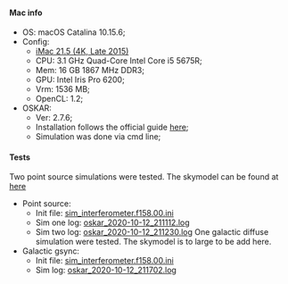 #### Mac info
* OS: macOS Catalina 10.15.6;
* Config:
    * [iMac 21.5 (4K, Late 2015)](https://everymac.com/systems/apple/imac/specs/imac-core-i5-3.1-21-inch-aluminum-retina-4k-late-2015-specs.html)
    * CPU: 3.1 GHz Quad-Core Intel Core i5 5675R;
    * Mem: 16 GB 1867 MHz DDR3;
    * GPU: Intel Iris Pro 6200;
    * Vrm: 1536 MB;
    * OpenCL: 1.2;
* OSKAR:
    * Ver: 2.7.6;
    * Installation follows the official guide [here](https://github.com/OxfordSKA/OSKAR/releases/tag/2.7.6);
    * Simulation was done via cmd line;

#### Tests
Two point source simulations were tested. The skymodel can be found at [here](https://github.com/ChenxiSSS/share/tree/main/OSKAR/skymodel)
* Point source:
    * Init file: [sim_interferometer.f158.00.ini](https://github.com/ChenxiSSS/share/blob/main/OSKAR/iMac21.5/point-source/sim_interferometer.f158.00.ini)
    * Sim one log: [oskar_2020-10-12_211112.log](https://github.com/ChenxiSSS/share/blob/main/OSKAR/iMac21.5/point-source/oskar_2020-10-12_211112.log)
    * Sim two log: [oskar_2020-10-12_211230.log](https://github.com/ChenxiSSS/share/blob/main/OSKAR/iMac21.5/point-source/oskar_2020-10-12_211230.log)
One galactic diffuse simulation were tested. The skymodel is to large to be add here.
* Galactic gsync:
    * Init file: [sim_interferometer.f158.00.ini](https://github.com/ChenxiSSS/share/blob/main/OSKAR/iMac21.5/point-source/sim_interferometer.f158.00.ini)
    * Sim log: [oskar_2020-10-12_211702.log](https://github.com/ChenxiSSS/share/blob/main/OSKAR/iMac21.5/galactic/oskar_2020-10-12_211702.log)
